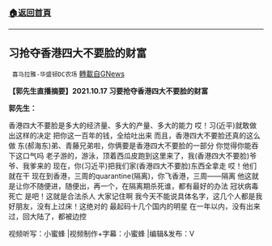 ###  [:house:返回首頁](https://github.com/ourhimalayas/txt)
---


## 习抢夺香港四大不要脸的财富
` 喜马拉雅-华盛顿DC农场` [轉載自GNews](https://gnews.org/zh-hans/1602867/)

**【郭先生直播摘要】2021.10.17 习要抢夺香港四大不要脸的财富**

**郭先生：**

香港四大不要脸是多大的经济量、多大的产量、多大的能力
哎！习(近平)就敢做出这样的决定
把你这一百年的钱，全给吐出来
而且，香港四大不要脸还真的这么做
东(郝海东)弟、青藤兄弟啦，你俩要是香港四大不要脸的一部分
你觉得你能吞下这口气吗
老子游的，游泳，顶着西瓜皮跑到这里来了，我(香港四大不要脸)爷爷、我爹来的
现在，你(习近平)把我们家(香港四大不要脸)东西全拿走
哎！他们就在干
现在到香港，三周的quarantine(隔离)，你飞香港，三周——隔离
他这就是让你不随便进，随便出，再一个，在隔离期杀死谁，都有最好的办法
冠状病毒死亡
是吧！这就是合法杀人
大家记住啊
我今天不能说具体名字，这几个人都是我好朋友，没有上过床！这绝对的
最起码十几个国内的明星
在一年以内，没有出来过，回大陆了，都被边控

视频听写：小蜜蜂 |视频制作+字幕：小蜜蜂 |编辑&发布：V
